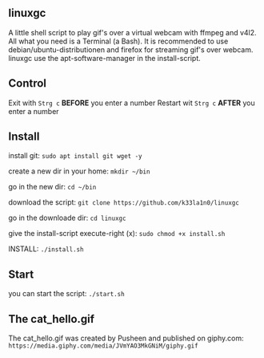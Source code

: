 ## linuxgc
A little shell script to play gif's over a virtual webcam with ffmpeg and v4l2. All what you need is a Terminal (a Bash). It is recommended to use debian/ubuntu-distributionen and firefox for streaming gif's over webcam. linuxgc use the apt-software-manager in the install-script.


## Control
Exit with `Strg c`  **BEFORE** you enter a number
Restart wit `Strg c` **AFTER** you enter a number

## Install
install git: `sudo apt install git wget -y`

create a new dir in your home:
`mkdir ~/bin`

go in the new dir:
`cd ~/bin`

download the script:
`git clone https://github.com/k33la1n0/linuxgc`

go in the downloade dir:
`cd linuxgc`

give the install-script execute-right (x):
`sudo chmod +x install.sh`

INSTALL: `./install.sh`

## Start
you can start the script:
`./start.sh`

## The cat_hello.gif
The cat_hello.gif was created by Pusheen and published on giphy.com: `https://media.giphy.com/media/JVmYAO3MkGNiM/giphy.gif`
